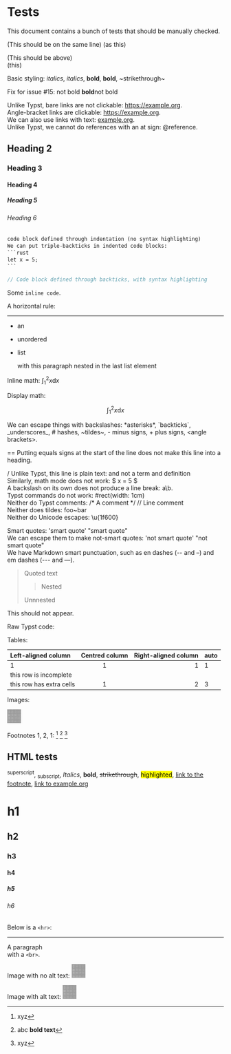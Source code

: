 Tests
=====

This document contains a bunch of tests that should be manually checked.

(This should be on the same line) (as this)

(This should be above)  
(this)

Basic styling: *italics*, _italics_, **bold**, __bold__, ~strikethrough~

Fix for issue #15: not bold **bold**not bold

Unlike Typst, bare links are not clickable: https://example.org.  
Angle-bracket links are clickable: <https://example.org>.  
We can also use links with text: [example.org](https://example.org).  
Unlike Typst, we cannot do references with an at sign: @reference.

## Heading 2
### Heading 3
#### Heading 4
##### Heading 5
###### Heading 6

    code block defined through indentation (no syntax highlighting)
	We can put triple-backticks in indented code blocks:
	```rust
	let x = 5;
	```

```rust
// Code block defined through backticks, with syntax highlighting
```

Some `inline code`.

A horizontal rule:

---

- an
- unordered
- list

	with this paragraph nested in the last list element

Inline math: $\int_1^2 x \mathrm{d} x$

Display math:

$$
\int_1^2 x \mathrm{d} x
$$

We can escape things with backslashes:
\*asterisks\*,
\`backticks\`,
\_underscores\_,
\# hashes,
\~tildes\~,
\- minus signs,
\+ plus signs,
\<angle brackets\>.

== Putting equals signs at the start of the line does not make this line into a heading.  

/ Unlike Typst, this line is plain text: and not a term and definition  
Similarly, math mode does not work: $ x = 5 $  
A backslash on its own does not produce a line break: a\b.  
Typst commands do not work: #rect(width: 1cm)  
Neither do Typst comments: /* A comment */ // Line comment  
Neither does tildes: foo~bar  
Neither do Unicode escapes: \u{1f600}

Smart quotes: 'smart quote' "smart quote"  
We can escape them to make not-smart quotes: \'not smart quote\' \"not smart quote\"  
We have Markdown smart punctuation, such as en dashes (-- and –) and em dashes (--- and —).


> Quoted text
>
> > Nested
>
> Unnnested

<!--typst-begin-exclude-->
This should not appear.<!--typst-end-exclude-->

Raw Typst code:

<!--raw-typst $ 2 + 2 = #(2 + 2) $-->

Tables:

| Left-aligned column | Centred column | Right-aligned column | auto |
| :--- | :----: | ----: | ---- |
| 1 | 1 | 1 | 1 |
| this row is incomplete |
| this row has extra cells | 1 | 2 | 3 | 4 |

Images:

![hexagons](hexagons.png)

[^before]: xyz

Footnotes 1, 2, 1: [^before] [^after] [^before]

[^after]: abc **bold text**

## HTML tests

<sup>superscript</sup>,
<sub>subscript</sub>,
<em>Italics</em>,
<strong>bold</strong>,
<s>strikethrough</s>,
<mark>highlighted</mark>,
<a href="#before">link to the footnote</a>,
<a href="https://example.org/">link to example.org</a>

<h1>h1</h1>
<h2>h2</h2>
<h3>h3</h3>
<h4>h4</h4>
<h5>h5</h5>
<h6>h6</h6>

Below is a `<hr>`:

<hr>


A paragraph<br>
with a `<br>`.

Image with no alt text: <img src="hexagons.png">

Image with alt text: <img src="hexagons.png" alt="hexagons">
